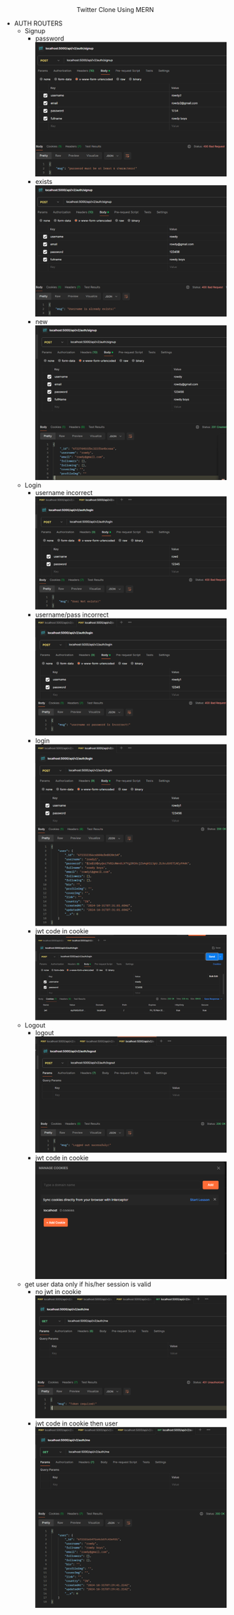 <div align="center">
    Twitter Clone Using MERN
</div>
<ul>
    <li>
    AUTH ROUTERS
    <ul>
    <!-- signup -->
        <li>
        Signup
            <ul>
                <li>password<img src="./output/i3.png"></li>
                <li>exists<img src="./output/i2.png"></li>
                <li>new<img src="./output/i1.png"></li>
            </ul>
        </li>
    <!-- login -->
    <li>
        Login
            <ul>
                <li>username incorrect<img src="./output/i6.png"></li>
                <li>username/pass incorrect<img src="./output/i5.png"></li>
                <li>login<img src="./output/i4.png"></li>
                <li>jwt code in cookie<img src="./output/i7.png"></li>
            </ul>
        </li>  
    <!-- logout -->
    <li>
        Logout
            <ul>
                <li>logout<img src="./output/i8.png"></li>
                <li>jwt code in cookie<img src="./output/i9.png"></li>
            </ul>
        </li>
    <!-- get user data only if his/her session is valid -->
    <li>
        get user data only if his/her session is valid
            <ul>
                <li>no jwt in cookie<img src="./output/i10.png"></li>
                <li>jwt code in cookie then user<img src="./output/i11.png"></li>
            </ul>
        </li>
    </ul>
    </li>

</ul>
